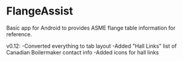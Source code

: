 FlangeAssist
============

Basic app for Android to provides ASME flange table information for reference.

v0.12:
-Converted everything to tab layout
-Added "Hall Links" list of Canadian Boilermaker contact info
-Added icons for hall links

